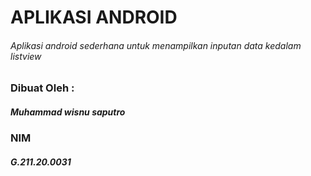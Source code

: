 # APLIKASI ANDROID
###### Aplikasi android sederhana untuk menampilkan inputan data kedalam listview

### Dibuat Oleh :
##### Muhammad wisnu saputro
### NIM
##### G.211.20.0031

